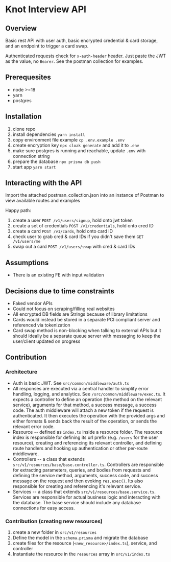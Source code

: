 # Knot Interview API

## Overview

Basic rest API with user auth, basic encrypted credential & card storage, and an endpoint to trigger a card swap.

Authenticated requests check for `x-auth-header` header. Just paste the JWT as the value, no `Bearer`. See the postman collection for examples.

## Prerequesites

* node >=18
* yarn
* postgres

## Installation

1. clone repo
2. install dependencies `yarn install`
3. copy environment file example `cp .env.example .env`
4. create encryption key `npx cloak generate` and add it to `.env`
5. make sure postgres is running and reachable, update `.env` with connection string
6. prepare the database `npx prisma db push`
7. start app `yarn start`

## Interacting with the API

Import the attached postman_collection.json into an instance of Postman to view available routes and examples

Happy path:

1. create a user `POST /v1/users/signup`, hold onto jwt token
2. create a set of credentials `POST /v1/credentials`, hold onto cred ID
3. create a card `POST /v1/cards`, hold onto card ID
4. check user to grab cred & card IDs if you didn't save them `GET /v1/users/me`
4. swap out a card `POST /v1/users/swap` with cred & card IDs

## Assumptions

* There is an existing FE with input validation

## Decisions due to time constraints

* Faked vendor APIs
* Could not focus on scraping/filling real websites
* All encrypted DB fields are Strings because of library limitations
* Cards would instead be stored in a separate PCI compliant server and referenced via tokenization
* Card swap method is non-blocking when talking to external APIs but it should ideally be a separate queue server with messaging to keep the user/client updated on progress

## Contribution

### Architecture

* Auth is basic JWT. See `src/common/middleware/auth.ts`
* All responses are executed via a central handler to simplify error handling, logging, and analytics. See `/src/common/middleware/exec.ts`. It expects a controller to define an operation (the method on the relevant service), arguments for that method, a success message, a success code. The auth middleware will attach a new token if the request is authenticated. It then executes the operation with the provided args and either formats & sends back the result of the operation, or sends the relevant error code.
* Resource -- defined as `index.ts` inside a resource folder. The resource index is responsible for defining its url prefix (e.g. `/users` for the user resource), creating and referencing its relevant controller, and defining route handlers and hooking up authentication or other per-route middleware.
* Controllers -- a class that extends `src/v1/resources/base/base.controller.ts`. Controllers are responsible for extracting parameters, queries, and bodies from requests and defining the service method, arguments, success code, and success message on the request and then evoking `res.exec()`. Its also responsible for creating and referencing it's relevant service.
* Services -- a class that extends `src/v1/resources/base.service.ts`. Services are responsible for actual business logic and interacting with the database. The base service should include any database connections for easy access.

### Contribution (creating new resources)

1. create a new folder in `src/v1/resources`
2. Define the model in the `schema.prisma` and migrate the database
3. create files for the resource (`<new_resource>/index.ts`), service, and controller
4. Instantiate the resource in the `resources` array in `src/v1/index.ts`
